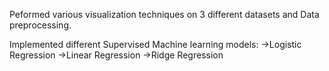 Peformed various visualization techniques on 3 different datasets and Data preprocessing.

Implemented different Supervised Machine learning models:
->Logistic Regression
->Linear Regression
->Ridge Regression
